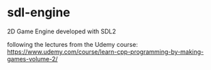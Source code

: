 # sdl-engine
2D Game Engine developed with SDL2


following the lectures from the Udemy course: https://www.udemy.com/course/learn-cpp-programming-by-making-games-volume-2/
